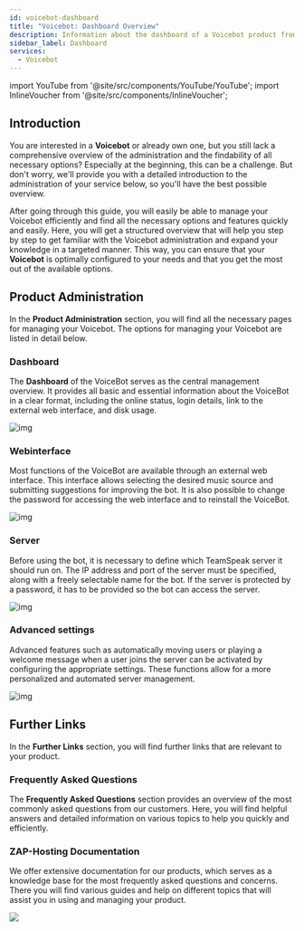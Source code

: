 ```yaml
---
id: voicebot-dashboard
title: "Voicebot: Dashboard Overview"
description: Information about the dashboard of a Voicebot product from ZAP-Hosting 
sidebar_label: Dashboard
services:
  - Voicebot
---
```


import YouTube from '@site/src/components/YouTube/YouTube';
import InlineVoucher from '@site/src/components/InlineVoucher';

## Introduction

You are interested in a **Voicebot** or already own one, but you still lack a comprehensive overview of the administration and the findability of all necessary options? Especially at the beginning, this can be a challenge. But don't worry, we'll provide you with a detailed introduction to the administration of your service below, so you'll have the best possible overview.

After going through this guide, you will easily be able to manage your Voicebot efficiently and find all the necessary options and features quickly and easily. Here, you will get a structured overview that will help you step by step to get familiar with the Voicebot administration and expand your knowledge in a targeted manner. This way, you can ensure that your **Voicebot** is optimally configured to your needs and that you get the most out of the available options.

<InlineVoucher />



## Product Administration

In the **Product Administration** section, you will find all the necessary pages for managing your Voicebot. The options for managing your Voicebot are listed in detail below. 



### Dashboard

The **Dashboard** of the VoiceBot serves as the central management overview. It provides all basic and essential information about the VoiceBot in a clear format, including the online status, login details, link to the external web interface, and disk usage.

![img](https://screensaver01.zap-hosting.com/index.php/s/YnXaQDPywcoxFPP/preview)



### Webinterface

Most functions of the VoiceBot are available through an external web interface. This interface allows selecting the desired music source and submitting suggestions for improving the bot. It is also possible to change the password for accessing the web interface and to reinstall the VoiceBot.

![img](https://screensaver01.zap-hosting.com/index.php/s/cmKrJ2YpzmZcm2L/preview)

### Server

Before using the bot, it is necessary to define which TeamSpeak server it should run on. The IP address and port of the server must be specified, along with a freely selectable name for the bot. If the server is protected by a password, it has to be provided so the bot can access the server. 

![img](https://screensaver01.zap-hosting.com/index.php/s/sbbRr9f5HexcMsG/preview)

### Advanced settings

Advanced features such as automatically moving users or playing a welcome message when a user joins the server can be activated by configuring the appropriate settings. These functions allow for a more personalized and automated server management.

![img](https://screensaver01.zap-hosting.com/index.php/s/yz94fyZssG53Rjd/preview)


## Further Links
In the **Further Links** section, you will find further links that are relevant to your product. 

### Frequently Asked Questions
The **Frequently Asked Questions** section provides an overview of the most commonly asked questions from our customers. Here, you will find helpful answers and detailed information on various topics to help you quickly and efficiently.

### ZAP-Hosting Documentation
We offer extensive documentation for our products, which serves as a knowledge base for the most frequently asked questions and concerns. There you will find various guides and help on different topics that will assist you in using and managing your product.

![](https://screensaver01.zap-hosting.com/index.php/s/n48ct6aZBrNq7eT/preview)


<InlineVoucher />
